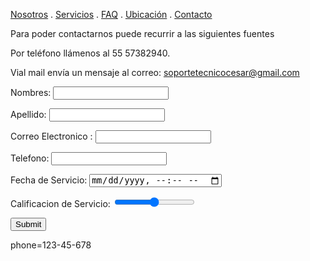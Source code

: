 [Nosotros](./nosotros.md) . [Servicios](./servicios.md) . [FAQ](FAQ.md) . [Ubicación](ubicacion.md) . [Contacto](./contacto.md)

Para poder contactarnos puede recurrir a las siguientes fuentes

Por teléfono llámenos al 55 57382940.

Vial mail envía un mensaje al correo:  soportetecnicocesar@gmail.com


<form action="https://formspree.io/f/mdoblgbb" method="post">
Nombres: <input type="text" name="name"><br>
  
Apellido: <input type="text" name="apellido"><br>
  
Correo Electronico : <input type="text" name="email"><br>
  
Telefono: <input type="tel">
  
Fecha de Servicio: <input type="datetime-local">
  
Calificacion de Servicio: <input type="range">
  
<input type="submit">
</form>
phone=123-45-678 
